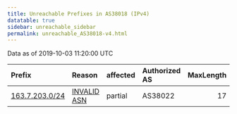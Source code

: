 ```yaml
---
title: Unreachable Prefixes in AS38018 (IPv4)
datatable: true
sidebar: unreachable_sidebar
permalink: unreachable_AS38018-v4.html
---
```


Data as of 2019-10-03 11:20:00 UTC


<div class="datatable-begin"></div>

| Prefix                                                 | Reason                                                                                                | affected   | Authorized AS   |   MaxLength | Anchor                                       |   unreachable /24s |
|:-------------------------------------------------------|:------------------------------------------------------------------------------------------------------|:-----------|:----------------|------------:|:---------------------------------------------|-------------------:|
| [163.7.203.0/24](https://stat.ripe.net/163.7.203.0/24) | [INVALID ASN](https://rpki-validator.ripe.net/announcement-preview?asn=AS38018&prefix=163.7.203.0/24) | partial    | AS38022         |          17 | [APNIC](unreachable_APNIC_RPKI_Root-v4.html) |                  1 |

<div class="datatable-end"></div>